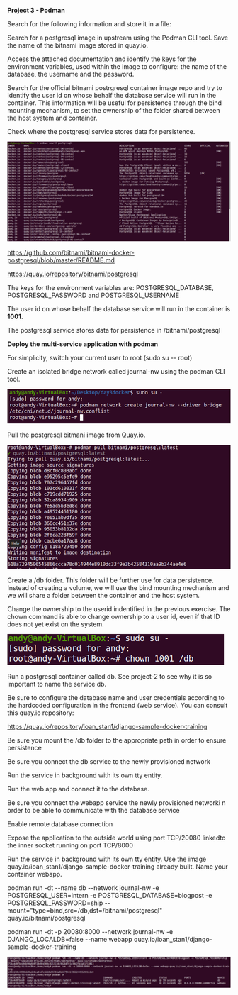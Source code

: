 **Project 3 - Podman**

Search for the following information and store it in a file:

Search for a postgresql image in upstream using the Podman CLI tool.
Save the name of the bitnami image stored in quay.io.

Access the attached documentation and identify the keys for the
environment variables, used within the image to configure: the name of
the database, the username and the password.

Search for the official bitnami postrgresql container image repo and try
to identify the user id on whose behalf the database service will run in
the container. This information will be useful for persistence through
the bind mounting mechanism, to set the ownership of the folder shared
between the host system and container.

Check where the postgresql service stores data for persistence.

![](.//media/image1.png)

<https://github.com/bitnami/bitnami-docker-postgresql/blob/master/README.md>

<https://quay.io/repository/bitnami/postgresql>

The keys for the environment variables are: POSTGRESQL_DATABASE,
POSTGRESQL_PASSWORD and POSTGRESQL_USERNAME

The user id on whose behalf the database service will run in the
container is **1001.**

The postgresql service stores data for persistence in
/bitnami/postgresql

**Deploy the multi-service application with podman**

For simplicity, switch your current user to root (sudo su -- root)

Create an isolated bridge network called journal-nw using the podman CLI
tool.

![](.//media/image2.png)

Pull the postgresql bitmani image from Quay.io.

![](.//media/image3.png)

Create a /db folder. This folder will be further use for data
persistence. Instead of creating a volume, we will use the bind mounting
mechanism and we will share a folder between the container and the host
system.

Change the ownership to the userid indentified in the previous exercise.
The chown command is able to change ownership to a user id, even if that
ID does not yet exist on the system.

![](.//media/image4.png)

Run a postgresql container called db. See project-2 to see why it is so
important to name the service db.

Be sure to configure the database name and user credentials according to
the hardcoded configuration in the frontend (web service). You can
consult this quay.io repository:

<https://quay.io/repository/ioan_stan1/django-sample-docker-training>

Be sure you mount the /db folder to the appropriate path in order to
ensure persistence

Be sure you connect the db service to the newly provisioned network

Run the service in background with its own tty entity.

Run the web app and connect it to the database.

Be sure you connect the webapp service the newly provisioned networki n
order to be able to communicate with the database service

Enable remote database connection

Expose the application to the outside world using port TCP/20080
linkedto the inner socket running on port TCP/8000

Run the service in background with its own tty entity. Use the image
quay.io/ioan_stan1/django-sample-docker-training already built. Name
your container webapp.

podman run -dt \--name db \--network journal-nw -e
POSTGRESQL_USER=intern -e POSTGRESQL_DATABASE=blogpost -e
POSTGRESQL_PASSWORD=ship
\--mount=\"type=bind,src=/db,dst=/bitnami/postgresql\"
quay.io/bitnami/postgresql

podman run -dt -p 20080:8000 \--network journal-nw -e
DJANGO_LOCALDB=false \--name webapp
quay.io/ioan_stan1/django-sample-docker-training

![](.//media/image5.png)
